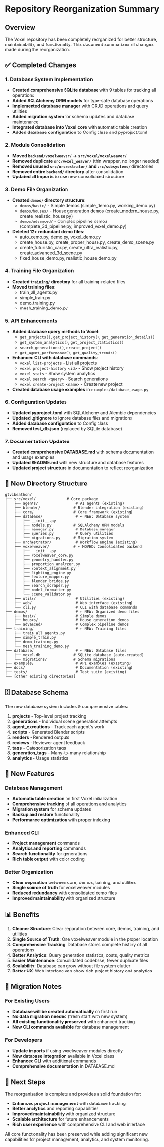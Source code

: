 # Repository Reorganization Summary

## Overview

The Voxel repository has been completely reorganized for better structure, maintainability, and functionality. This document summarizes all changes made during the reorganization.

## ✅ Completed Changes

### 1. Database System Implementation
- **Created comprehensive SQLite database** with 9 tables for tracking all operations
- **Added SQLAlchemy ORM models** for type-safe database operations
- **Implemented database manager** with CRUD operations and query utilities
- **Added migration system** for schema updates and database maintenance
- **Integrated database into Voxel core** with automatic table creation
- **Added database configuration** to Config class and pyproject.toml

### 2. Module Consolidation
- **Moved `backend/voxelweaver/` → `src/voxel/voxelweaver/`**
- **Removed duplicate `src/voxel_weaver/`** (thin wrapper, no longer needed)
- **Removed unused `src/orchestrator/` and `src/subsystems/`** directories
- **Removed entire `backend/` directory** after consolidation
- **Updated all imports** to use new consolidated structure

### 3. Demo File Organization
- **Created `demos/` directory structure**:
  - `demos/basic/` - Simple demos (simple_demo.py, working_demo.py)
  - `demos/houses/` - House generation demos (create_modern_house.py, create_realistic_house.py)
  - `demos/advanced/` - Complex pipeline demos (complete_3d_pipeline.py, improved_voxel_demo.py)
- **Deleted 12+ redundant demo files**:
  - auto_demo.py, demo.py, voxel_demo.py
  - create_house.py, create_proper_house.py, create_demo_scene.py
  - create_futuristic_car.py, create_ultra_realistic.py, create_advanced_3d_scene.py
  - fixed_house_demo.py, realistic_house_demo.py

### 4. Training File Organization
- **Created `training/` directory** for all training-related files
- **Moved training files**:
  - train_all_agents.py
  - simple_train.py
  - demo_training.py
  - mesh_training_demo.py

### 5. API Enhancements
- **Added database query methods to Voxel**:
  - `get_projects()`, `get_project_history()`, `get_generation_details()`
  - `get_system_analytics()`, `get_project_statistics()`
  - `search_generations()`, `create_project()`
  - `get_agent_performance()`, `get_quality_trends()`
- **Enhanced CLI with database commands**:
  - `voxel list-projects` - List all projects
  - `voxel project-history <id>` - Show project history
  - `voxel stats` - Show system analytics
  - `voxel search <query>` - Search generations
  - `voxel create-project <name>` - Create new project
- **Created database usage examples** in `examples/database_usage.py`

### 6. Configuration Updates
- **Updated pyproject.toml** with SQLAlchemy and Alembic dependencies
- **Updated .gitignore** to ignore database files and migrations
- **Added database configuration** to Config class
- **Removed test_db.json** (replaced by SQLite database)

### 7. Documentation Updates
- **Created comprehensive DATABASE.md** with schema documentation and usage examples
- **Updated README.md** with new structure and database features
- **Updated project structure** in documentation to reflect reorganization

## 📁 New Directory Structure

```
gtvibeathon/
├── src/voxel/              # Core package
│   ├── agents/                 # AI agents (existing)
│   ├── blender/               # Blender integration (existing)
│   ├── core/                  # Core framework (existing)
│   ├── database/               # ← NEW: Database system
│   │   ├── __init__.py
│   │   ├── models.py          # SQLAlchemy ORM models
│   │   ├── manager.py          # Database manager
│   │   ├── queries.py          # Query utilities
│   │   └── migrations.py      # Migration system
│   ├── orchestrator/           # Workflow engine (existing)
│   ├── voxelweaver/           # ← MOVED: Consolidated backend
│   │   ├── __init__.py
│   │   ├── voxelweaver_core.py
│   │   ├── geometry_handler.py
│   │   ├── proportion_analyzer.py
│   │   ├── context_alignment.py
│   │   ├── lighting_engine.py
│   │   ├── texture_mapper.py
│   │   ├── blender_bridge.py
│   │   ├── search_scraper.py
│   │   ├── model_formatter.py
│   │   └── scene_validator.py
│   ├── utils/                  # Utilities (existing)
│   ├── web/                    # Web interface (existing)
│   └── cli.py                  # CLI with database commands
├── demos/                      # ← NEW: Organized demo files
│   ├── basic/                  # Simple demos
│   ├── houses/                 # House generation demos
│   └── advanced/               # Complex pipeline demos
├── training/                   # ← NEW: Training files
│   ├── train_all_agents.py
│   ├── simple_train.py
│   ├── demo_training.py
│   └── mesh_training_demo.py
├── database/                   # ← NEW: Database files
│   ├── voxel.db               # SQLite database (auto-created)
│   └── migrations/            # Schema migrations
├── examples/                   # API examples (existing)
├── docs/                       # Documentation (existing)
├── tests/                      # Test suite (existing)
└── [other existing directories]
```

## 🗄️ Database Schema

The new database system includes 9 comprehensive tables:

1. **projects** - Top-level project tracking
2. **generations** - Individual scene generation attempts
3. **agent_executions** - Track each agent's work
4. **scripts** - Generated Blender scripts
5. **renders** - Rendered outputs
6. **reviews** - Reviewer agent feedback
7. **tags** - Categorization tags
8. **generation_tags** - Many-to-many relationship
9. **analytics** - Usage statistics

## 🚀 New Features

### Database Management
- **Automatic table creation** on first Voxel initialization
- **Comprehensive tracking** of all operations and analytics
- **Migration system** for schema updates
- **Backup and restore** functionality
- **Performance optimization** with proper indexing

### Enhanced CLI
- **Project management** commands
- **Analytics and reporting** commands
- **Search functionality** for generations
- **Rich table output** with color coding

### Better Organization
- **Clear separation** between core, demos, training, and utilities
- **Single source of truth** for voxelweaver modules
- **Reduced redundancy** with consolidated demo files
- **Improved maintainability** with organized structure

## 📊 Benefits

1. **Cleaner Structure**: Clear separation between core, demos, training, and utilities
2. **Single Source of Truth**: One voxelweaver module in the proper location
3. **Comprehensive Tracking**: Database stores complete history of all operations
4. **Better Analytics**: Query generation statistics, costs, quality metrics
5. **Easier Maintenance**: Consolidated codebase, fewer duplicate files
6. **Scalability**: Database can grow without file system clutter
7. **Better UX**: Web interface can show rich project history and analytics

## 🔧 Migration Notes

### For Existing Users
- **Database will be created automatically** on first run
- **No data migration needed** (fresh start with new system)
- **All existing functionality preserved** with enhanced tracking
- **New CLI commands available** for database management

### For Developers
- **Update imports** if using voxelweaver modules directly
- **New database integration** available in Voxel class
- **Enhanced CLI** with additional commands
- **Comprehensive documentation** in DATABASE.md

## 🎯 Next Steps

The reorganization is complete and provides a solid foundation for:
- **Enhanced project management** with database tracking
- **Better analytics** and reporting capabilities
- **Improved maintainability** with organized structure
- **Scalable architecture** for future enhancements
- **Rich user experience** with comprehensive CLI and web interface

All core functionality has been preserved while adding significant new capabilities for project management, analytics, and system monitoring.
